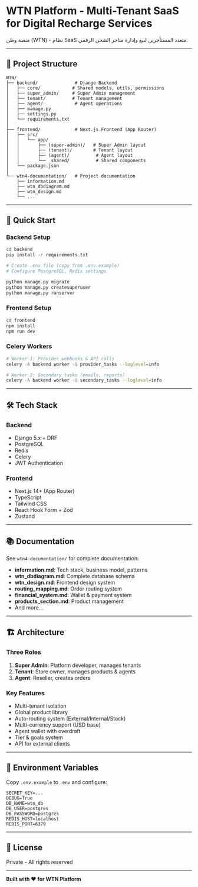 # WTN Platform - Multi-Tenant SaaS for Digital Recharge Services

منصة وطن (WTN) - نظام SaaS متعدد المستأجرين لبيع وإدارة متاجر الشحن الرقمي.

---

## 📁 Project Structure

```
WTN/
├── backend/              # Django Backend
│   ├── core/            # Shared models, utils, permissions
│   ├── super_admin/     # Super Admin management
│   ├── tenant/          # Tenant management
│   ├── agent/            # Agent operations
│   ├── manage.py
│   ├── settings.py
│   └── requirements.txt
│
├── frontend/             # Next.js Frontend (App Router)
│   ├── src/
│   │   └── app/
│   │       ├── (super-admin)/   # Super Admin layout
│   │       ├── (tenant)/        # Tenant layout
│   │       ├── (agent)/          # Agent layout
│   │       └── _shared/          # Shared components
│   └── package.json
│
└── wtn4-documantation/   # Project documentation
    ├── information.md
    ├── wtn_dbdiagram.md
    ├── wtn_design.md
    └── ...
```

---

## 🚀 Quick Start

### Backend Setup

```bash
cd backend
pip install -r requirements.txt

# Create .env file (copy from .env.example)
# Configure PostgreSQL, Redis settings

python manage.py migrate
python manage.py createsuperuser
python manage.py runserver
```

### Frontend Setup

```bash
cd frontend
npm install
npm run dev
```

### Celery Workers

```bash
# Worker 1: Provider webhooks & API calls
celery -A backend worker -Q provider_tasks --loglevel=info

# Worker 2: Secondary tasks (emails, reports)
celery -A backend worker -Q secondary_tasks --loglevel=info
```

---

## 🛠️ Tech Stack

### Backend
- Django 5.x + DRF
- PostgreSQL
- Redis
- Celery
- JWT Authentication

### Frontend
- Next.js 14+ (App Router)
- TypeScript
- Tailwind CSS
- React Hook Form + Zod
- Zustand

---

## 📚 Documentation

See `wtn4-documantation/` for complete documentation:
- **information.md**: Tech stack, business model, patterns
- **wtn_dbdiagram.md**: Complete database schema
- **wtn_design.md**: Frontend design system
- **routing_mapping.md**: Order routing system
- **financial_system.md**: Wallet & payment system
- **products_section.md**: Product management
- And more...

---

## 🏗️ Architecture

### Three Roles
1. **Super Admin**: Platform developer, manages tenants
2. **Tenant**: Store owner, manages products & agents
3. **Agent**: Reseller, creates orders

### Key Features
- Multi-tenant isolation
- Global product library
- Auto-routing system (External/Internal/Stock)
- Multi-currency support (USD base)
- Agent wallet with overdraft
- Tier & goals system
- API for external clients

---

## 📝 Environment Variables

Copy `.env.example` to `.env` and configure:

```env
SECRET_KEY=...
DEBUG=True
DB_NAME=wtn_db
DB_USER=postgres
DB_PASSWORD=postgres
REDIS_HOST=localhost
REDIS_PORT=6379
```

---

## 📖 License

Private - All rights reserved

---

**Built with ❤️ for WTN Platform**

